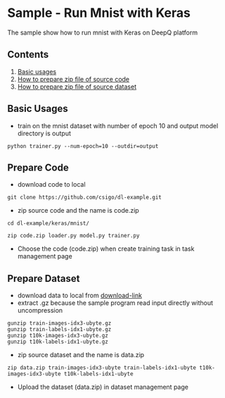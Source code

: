 # Sample - Run Mnist with Keras
The sample show how to run mnist with Keras on DeepQ platform

## Contents

1. [Basic usages](#basic-usages)
2. [How to prepare zip file of source code](#prepare-code)
3. [How to prepare zip file of source dataset](#prepare-dataset)

## Basic Usages

- train on the mnist dataset with number of epoch 10 and output model directory is output
```
python trainer.py --num-epoch=10 --outdir=output
```

## Prepare Code
- download code to local
```
git clone https://github.com/csigo/dl-example.git
```

- zip source code and the name is code.zip
```
cd dl-example/keras/mnist/
```
```
zip code.zip loader.py model.py trainer.py
```
- Choose the code (code.zip) when create training task in task management page

## Prepare Dataset
- download data to local from [download-link](http://yann.lecun.com/exdb/mnist/)
- extract .gz because the sample program read input directly without uncompression
```
gunzip train-images-idx3-ubyte.gz
gunzip train-labels-idx1-ubyte.gz
gunzip t10k-images-idx3-ubyte.gz
gunzip t10k-labels-idx1-ubyte.gz
```
- zip source dataset and the name is data.zip
```
zip data.zip train-images-idx3-ubyte train-labels-idx1-ubyte t10k-images-idx3-ubyte t10k-labels-idx1-ubyte
```
- Upload the dataset (data.zip) in dataset management page

